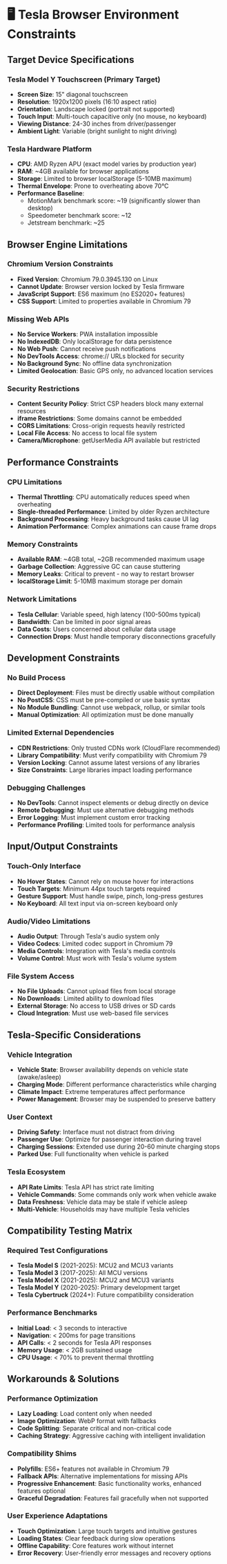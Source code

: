# 🖥️ Tesla Browser Environment Constraints

## Target Device Specifications

### Tesla Model Y Touchscreen (Primary Target)

- **Screen Size**: 15" diagonal touchscreen
- **Resolution**: 1920x1200 pixels (16:10 aspect ratio)
- **Orientation**: Landscape locked (portrait not supported)
- **Touch Input**: Multi-touch capacitive only (no mouse, no keyboard)
- **Viewing Distance**: 24-30 inches from driver/passenger
- **Ambient Light**: Variable (bright sunlight to night driving)

### Tesla Hardware Platform

- **CPU**: AMD Ryzen APU (exact model varies by production year)
- **RAM**: ~4GB available for browser applications
- **Storage**: Limited to browser localStorage (5-10MB maximum)
- **Thermal Envelope**: Prone to overheating above 70°C
- **Performance Baseline**:
    - MotionMark benchmark score: ~19 (significantly slower than desktop)
    - Speedometer benchmark score: ~12
    - Jetstream benchmark: ~25

## Browser Engine Limitations

### Chromium Version Constraints

- **Fixed Version**: Chromium 79.0.3945.130 on Linux
- **Cannot Update**: Browser version locked by Tesla firmware
- **JavaScript Support**: ES6 maximum (no ES2020+ features)
- **CSS Support**: Limited to properties available in Chromium 79

### Missing Web APIs

- **No Service Workers**: PWA installation impossible
- **No IndexedDB**: Only localStorage for data persistence
- **No Web Push**: Cannot receive push notifications
- **No DevTools Access**: chrome:// URLs blocked for security
- **No Background Sync**: No offline data synchronization
- **Limited Geolocation**: Basic GPS only, no advanced location services

### Security Restrictions

- **Content Security Policy**: Strict CSP headers block many external resources
- **iframe Restrictions**: Some domains cannot be embedded
- **CORS Limitations**: Cross-origin requests heavily restricted
- **Local File Access**: No access to local file system
- **Camera/Microphone**: getUserMedia API available but restricted

## Performance Constraints

### CPU Limitations

- **Thermal Throttling**: CPU automatically reduces speed when overheating
- **Single-threaded Performance**: Limited by older Ryzen architecture
- **Background Processing**: Heavy background tasks cause UI lag
- **Animation Performance**: Complex animations can cause frame drops

### Memory Constraints

- **Available RAM**: ~4GB total, ~2GB recommended maximum usage
- **Garbage Collection**: Aggressive GC can cause stuttering
- **Memory Leaks**: Critical to prevent - no way to restart browser
- **localStorage Limit**: 5-10MB maximum storage per domain

### Network Limitations

- **Tesla Cellular**: Variable speed, high latency (100-500ms typical)
- **Bandwidth**: Can be limited in poor signal areas
- **Data Costs**: Users concerned about cellular data usage
- **Connection Drops**: Must handle temporary disconnections gracefully

## Development Constraints

### No Build Process

- **Direct Deployment**: Files must be directly usable without compilation
- **No PostCSS**: CSS must be pre-compiled or use basic syntax
- **No Module Bundling**: Cannot use webpack, rollup, or similar tools
- **Manual Optimization**: All optimization must be done manually

### Limited External Dependencies

- **CDN Restrictions**: Only trusted CDNs work (CloudFlare recommended)
- **Library Compatibility**: Must verify compatibility with Chromium 79
- **Version Locking**: Cannot assume latest versions of any libraries
- **Size Constraints**: Large libraries impact loading performance

### Debugging Challenges

- **No DevTools**: Cannot inspect elements or debug directly on device
- **Remote Debugging**: Must use alternative debugging methods
- **Error Logging**: Must implement custom error tracking
- **Performance Profiling**: Limited tools for performance analysis

## Input/Output Constraints

### Touch-Only Interface

- **No Hover States**: Cannot rely on mouse hover for interactions
- **Touch Targets**: Minimum 44px touch targets required
- **Gesture Support**: Must handle swipe, pinch, long-press gestures
- **No Keyboard**: All text input via on-screen keyboard only

### Audio/Video Limitations

- **Audio Output**: Through Tesla's audio system only
- **Video Codecs**: Limited codec support in Chromium 79
- **Media Controls**: Integration with Tesla's media controls
- **Volume Control**: Must work with Tesla's volume system

### File System Access

- **No File Uploads**: Cannot upload files from local storage
- **No Downloads**: Limited ability to download files
- **External Storage**: No access to USB drives or SD cards
- **Cloud Integration**: Must use web-based file services

## Tesla-Specific Considerations

### Vehicle Integration

- **Vehicle State**: Browser availability depends on vehicle state (awake/asleep)
- **Charging Mode**: Different performance characteristics while charging
- **Climate Impact**: Extreme temperatures affect performance
- **Power Management**: Browser may be suspended to preserve battery

### User Context

- **Driving Safety**: Interface must not distract from driving
- **Passenger Use**: Optimize for passenger interaction during travel
- **Charging Sessions**: Extended use during 20-60 minute charging stops
- **Parked Use**: Full functionality when vehicle is parked

### Tesla Ecosystem

- **API Rate Limits**: Tesla API has strict rate limiting
- **Vehicle Commands**: Some commands only work when vehicle awake
- **Data Freshness**: Vehicle data may be stale if vehicle asleep
- **Multi-Vehicle**: Households may have multiple Tesla vehicles

## Compatibility Testing Matrix

### Required Test Configurations

- **Tesla Model S** (2021-2025): MCU2 and MCU3 variants
- **Tesla Model 3** (2017-2025): All MCU versions
- **Tesla Model X** (2021-2025): MCU2 and MCU3 variants
- **Tesla Model Y** (2020-2025): Primary development target
- **Tesla Cybertruck** (2024+): Future compatibility consideration

### Performance Benchmarks

- **Initial Load**: < 3 seconds to interactive
- **Navigation**: < 200ms for page transitions
- **API Calls**: < 2 seconds for Tesla API responses
- **Memory Usage**: < 2GB sustained usage
- **CPU Usage**: < 70% to prevent thermal throttling

## Workarounds & Solutions

### Performance Optimization

- **Lazy Loading**: Load content only when needed
- **Image Optimization**: WebP format with fallbacks
- **Code Splitting**: Separate critical and non-critical code
- **Caching Strategy**: Aggressive caching with intelligent invalidation

### Compatibility Shims

- **Polyfills**: ES6+ features not available in Chromium 79
- **Fallback APIs**: Alternative implementations for missing APIs
- **Progressive Enhancement**: Basic functionality works, enhanced features optional
- **Graceful Degradation**: Features fail gracefully when not supported

### User Experience Adaptations

- **Touch Optimization**: Large touch targets and intuitive gestures
- **Loading States**: Clear feedback during slow operations
- **Offline Capability**: Core features work without internet
- **Error Recovery**: User-friendly error messages and recovery options